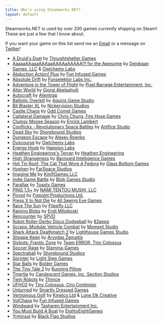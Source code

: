 ```yaml
---
title: Who's using Steamworks.NET?
layout: default
---
```

Steamworks.NET is used by over 200 games currently shipping on Steam! These are just a few that I know about.

If you want your game on this list send me an [Email](mailto:support@rileylabrecque.com) or a message on [Twitter](http://twitter.com/rileylabrecque)!

* [A Druid's Duel](http://store.steampowered.com/app/333970/) by [Thoughtshelter Games](http://druidsduel.com/)
* [AaaaaAAaaaAAAaaAAAAaAAAAA!!! for the Awesome](http://store.steampowered.com/app/15560/) by [Dejobaan Games, LLC](http://dejobaan.com/) & [Owlchemy Labs](http://owlchemylabs.com/)
* [Abduction Action! Plus](http://store.steampowered.com/app/360580/) by [Fun Infused Games](http://funinfused.com)
* [Absolute Drift](http://store.steampowered.com/app/320140/) by [Funselektor Labs Inc.](http://absolutedrift.com/)
* [Adventure in the Tower of Flight](http://store.steampowered.com/app/368830/) by [Pixel Barrage Entertainment, Inc.](http://pixelbarrage.com/)
* [Alter World](http://store.steampowered.com/app/357280/) by [Giorgi Abelashvili](http://alterworldgame.com/)
* [Autocraft](http://store.steampowered.com/app/287220/) by [Alientrap](http://store.steampowered.com/app/287220/)
* [Ballistic Overkill](http://store.steampowered.com/app/296300/) by [Aquiris Game Studio](http://aquiris.com.br)
* [Bit Blaster XL](http://store.steampowered.com/app/433950/) by [Nickervision Studios](http://nickervisionstudios.com)
* [Castle Chaos](http://store.steampowered.com/app/412410/) by [Odd Comet Games](http://oddcometgames.com/)
* [Catlateral Damage](http://store.steampowered.com/app/329860/) by [Chris Chung, Fire Hose Games](http://catlateraldamage.com)
* [Clumsy Moose Season](http://store.steampowered.com/app/409410) by [Enrick Lambert](http://enrickdev.com)
* [Conflicks - Revolutionary Space Battles](http://store.steampowered.com/app/288260) by [Artifice Studio](http://artificestudio.com)
* [Dead Sky](http://store.steampowered.com/app/259700/) by [Shorebound Studios](http://shoreboundstudios.com)
* [Dungeon Escape](http://store.steampowered.com/app/454100) by [Alexey Roenko](https://twitter.com/Lehha95)
* [Dyscourse](http://store.steampowered.com/app/234920/) by [Owlchemy Labs](http://owlchemylabs.com/)
* [Energy Hook](http://store.steampowered.com/app/378070/) by [Happion Labs](http://happionlabs.com/)
* [Heathen Engineering's Terran](http://store.steampowered.com/app/427970/) by [Heathen Engineering](http://heathenengineering.com)
* [High Strangeness](http://store.steampowered.com/app/268340/) by [Barnyard Intelligence Games](http://barnyardintelligence.com)
* [Hot Tin Roof: The Cat That Wore A Fedora](http://store.steampowered.com/app/253390/) by [Glass Bottom Games](http://glassbottomgames.com/)
* [Hyphen](http://store.steampowered.com/app/346510/) by [FarSpace Studios](http://farspacestudios.com/)
* [Imagine Me](http://store.steampowered.com/app/265670/) by [KinifiGames LLC](http://imaginemegame.com)
* [Indie Game Battle](http://store.steampowered.com/app/407620/) by [Blob Games Studio](https://twitter.com/blobgamesstudio)
* [Parallax](http://store.steampowered.com/app/325060/) by [Toasty Games](http://toastygames.com/)
* [PING 1.5+](http://store.steampowered.com/app/363580/) by [NAMI TENTOU MUSHI, LLC](http://namitentou.com)
* [Pivvot](http://store.steampowered.com/app/293900/) by [Fixpoint Productions Ltd.](http://wtrebella.com)
* [Press X to Not Die](http://store.steampowered.com/app/402330/) by [All Seeing Eye Games](http://pressxtonotdie.com)
* [Race The Sun](http://store.steampowered.com/app/253030/) by [Flippfly LLC](http://flippfly.com)
* [Raining Blobs](http://store.steampowered.com/app/414370/) by [Endi Milojkoski](http://rainingblobs.com)
* [Rencounter](http://store.steampowered.com/app/431810) by [SPVD](http://store.steampowered.com/app/431810)
* [Robot Roller-Derby Disco Dodgeball](http://store.steampowered.com/app/270450/) by [82apps](http://82apps.com/)
* [Scraps: Modular Vehicle Combat](http://store.steampowered.com/app/350150/) by [Moment Studio](http://momentstudio.co.nz)
* [Shark Attack Deathmatch 2](http://store.steampowered.com/app/330580/) by [Lighthouse Games Studio](http://xna4.blogspot.ca/)
* [Shoppe Keep](http://store.steampowered.com/app/381120/) by [Arvydas Žemaitis](http://strangefire.lt)
* [Slybots: Frantic Zone](http://store.steampowered.com/app/384100/) by [Team ERROR, Tiny Colossus](http://slybots.com)
* [Soccer Rage](http://store.steampowered.com/app/356510/) by [Stamina-Games](http://stamina-games.com/)
* [Spectraball](http://store.steampowered.com/app/18300/) by [Shorebound Studios](http://shoreboundstudios.com)
* [Sprinter](http://store.steampowered.com/app/442260/) by [Light Step Games](http://sprinterthegame.com)
* [Star Balls](http://store.steampowered.com/app/366050/) by [Bolder Games](http://boldergames.com)
* [The Tiny Tale 2](http://store.steampowered.com/app/340720/) by [Running Pillow](http://runningpillow.com/)
* [Tinertia](http://store.steampowered.com/app/311930/) by [Candescent Games, Inc, Section Studios](http://tinertia.com)
* [Twin Robots](http://store.steampowered.com/app/374230/) by [Thinice](http://thinicegames.com)
* [UFHO2](http://store.steampowered.com/app/348840/) by [Tiny Colossus, Ciro Continisio](http://tinycolossus.com/)
* [Unturned](http://store.steampowered.com/app/304930/) by [Smartly Dressed Games](http://smartlydressedgames.com)
* [Vertiginous Golf](http://store.steampowered.com/app/272890/) by [Kinelco Ltd](http://kinelco.com/) & [Lone Elk Creative](http://lone-elk.com/)
* [VolChaos](http://store.steampowered.com/app/354030/) by [Fun Infused Games](http://funinfused.com)
* [Windward](http://store.steampowered.com/app/326410/) by [Tasharen Entertainment Inc.](http://www.tasharen.com)
* [You Must Build A Boat](http://store.steampowered.com/app/290890/) by [EightyEightGames](http://eightyeightgames.com)
* [Yrminsul](http://store.steampowered.com/app/412490/) by [Black Flag Studios](http://studioblackflag.com)

